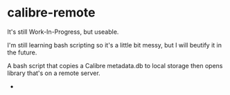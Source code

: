 # calibre-remote

It's still Work-In-Progress, but useable.

I'm still learning bash scripting so it's a little bit messy, but I will beutify it in the future.

A bash script that copies a Calibre metadata.db to local storage then opens library that's on a remote server.

-

